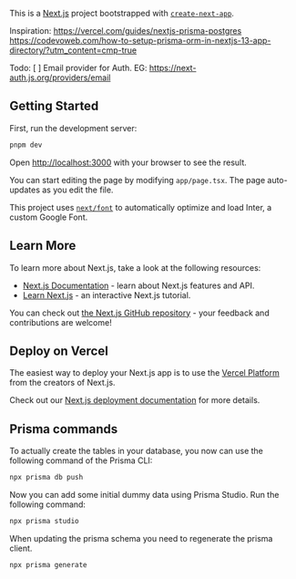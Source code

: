 This is a [Next.js](https://nextjs.org/) project bootstrapped with [`create-next-app`](https://github.com/vercel/next.js/tree/canary/packages/create-next-app).

Inspiration:
https://vercel.com/guides/nextjs-prisma-postgres
https://codevoweb.com/how-to-setup-prisma-orm-in-nextjs-13-app-directory/?utm_content=cmp-true

Todo:
[ ] Email provider for Auth. EG: https://next-auth.js.org/providers/email

## Getting Started

First, run the development server:

```bash
pnpm dev
```

Open [http://localhost:3000](http://localhost:3000) with your browser to see the result.

You can start editing the page by modifying `app/page.tsx`. The page auto-updates as you edit the file.

This project uses [`next/font`](https://nextjs.org/docs/basic-features/font-optimization) to automatically optimize and load Inter, a custom Google Font.

## Learn More

To learn more about Next.js, take a look at the following resources:

- [Next.js Documentation](https://nextjs.org/docs) - learn about Next.js features and API.
- [Learn Next.js](https://nextjs.org/learn) - an interactive Next.js tutorial.

You can check out [the Next.js GitHub repository](https://github.com/vercel/next.js/) - your feedback and contributions are welcome!

## Deploy on Vercel

The easiest way to deploy your Next.js app is to use the [Vercel Platform](https://vercel.com/new?utm_medium=default-template&filter=next.js&utm_source=create-next-app&utm_campaign=create-next-app-readme) from the creators of Next.js.

Check out our [Next.js deployment documentation](https://nextjs.org/docs/deployment) for more details.

## Prisma commands

To actually create the tables in your database, you now can use the following command of the Prisma CLI:

```bash
npx prisma db push
```

Now you can add some initial dummy data using Prisma Studio. Run the following command:

```bash
npx prisma studio
```

When updating the prisma schema you need to regenerate the prisma client.

```bash
npx prisma generate
```
